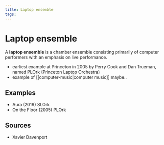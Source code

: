 ```yaml
---
title: Laptop ensemble
tags:
---
```


# Laptop ensemble

A **laptop ensemble** is a chamber ensemble consisting primarily of computer performers with an emphasis on live performance.

- earliest example at Princeton in 2005 by Perry Cook and Dan Trueman, named PLOrk (Princeton Laptop Orchestra)
- example of [[computer-music|computer music]] maybe..

## Examples

- Aura (2019) SLOrk
- On the Floor (2005) PLOrk

## Sources

- Xavier Davenport
